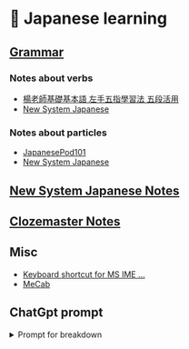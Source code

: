 # :japan: Japanese learning

## [Grammar](./grammar/)

### Notes about verbs

- [楊老師基礎基本語 左手五指學習法 五段活用](./grammar/verb_5_fingers.md)
- [New System Japanese](./new_system_japanese/about_verb.md)

### Notes about particles

- [JapanesePod101](./japanesepod_101/particle.md)
- [New System Japanese](./new_system_japanese/about_particle.md)

## [New System Japanese Notes](./new_system_japanese/)

## [Clozemaster Notes](./clozemaster_notes/)

## Misc

- [Keyboard shortcut for MS IME ...](./misc/keyboard.md)
- [MeCab](./misc/mecab.md)

## ChatGpt prompt

<details><summary markdown="span">Prompt for breakdown</summary>

I will input a japanese sentence, I would like you to analyze it through tell me its english translation, and with breakdown of sentence, containing Romaji (`-` separated with syllable), role in the sentence, meaning, in a table format. For example. Input: `食べた寿司が昨日美味しかった`  Expected output format:```### **食べた寿司が昨日美味しかった**

Eng: "The sushi that was eaten yesterday was delicious."

| Word | Romaji | Role | Meaning |
| --- | --- | --- | --- |
| 食べた | ta-be-ta | Predicate | past tense of the verb 食べる (ta-beru, "to eat") |
| 寿司 | su-shi | Subject | sushi |
| が | ga | Particle | marks the subject of the sentence |
| 昨日 | ki-nou | Adverb | yesterday |
| 美味しかった | o-i-shi-ka-tta | Predicate | past tense of the adjective 美味しい (o-i-shi-i, "delicious") |
```

</summary></details>
